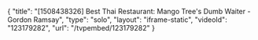 {
    "title": "[1508438326] Best Thai Restaurant: Mango Tree's Dumb Waiter - Gordon Ramsay",
    "type": "solo",
    "layout": "iframe-static",
    "videoId": "123179282",
    "url": "\/tvpembed\/123179282"
}